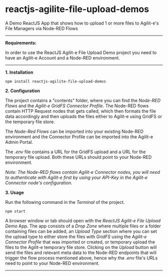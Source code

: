 # reactjs-agilite-file-upload-demos

A Demo ReactJS App that shows how to upload 1 or more files to Agilit-e's File Managers via Node-RED Flows

***
**Requirements:**

In order to use the ReactJS Agilit-e File Upload Demo project you need to have an Agilit-e Account and a Node-RED environment.
***

**1. Installation**
```
npm install reactjs-agilite-file-upload-demos
```
**2. Configuration**

The project contains a "contents" folder, where you can find the *Node-RED Flows* and the *Agilit-e GridFS Connector Profile*. The Node-RED flows contain HTTP Request nodes that gets called, which then formats the file data accordingly and then uploads the files either to Agilit-e using GridFS or the temporary file store.

The *Node-Red Flows* can be imported into your existing Node-RED environment and the Connector Profile can be imported into the Agilit-e Admin Portal.

The *.env* file contains a URL for the GridFS upload and a URL for the temporary file upload. Both these URLs should point to your Node-RED environment.

*Note: The Node-RED flows contain Agilit-e Connector nodes, you will need to authenticate with Agilit-e first by using your API-Key in the Agilit-e Connector node's configuration.*

**3. Usage**

Run the following command in the *Terminal* of the project.
```
npm start
```
A browser window or tab should open with the *ReactJS Agilit-e File Upload Demo* App. The app consists of a *Drop Zone* where multiple files or a folder containing files can be added, an *Upload Type* section where you can set the upload type to either store the files with *GridFS* using the *Agilit-e Connector Profile* that was imported or created, or temporary upload the files to the Agilit-e temporary file store. Clicking on the *Upload* button will send the files and relevant meta data to the Node-RED endpoints that will trigger the flow process mentioned above, hence why the *.env* file's URLs need to point to your Node-RED environment.

***